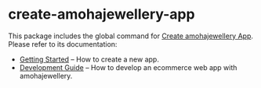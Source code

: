# create-amohajewellery-app

This package includes the global command for [Create amohajewellery App](https://amohajewellery.io/).<br> Please refer to its documentation:

- [Getting Started](https://amohajewellery.io/docs/development/getting-started/introduction) – How to create a new app.
- [Development Guide](https://amohajewellery.io/docs/development/) – How to develop an ecommerce web app with amohajewellery.
